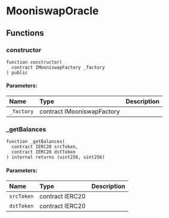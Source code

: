 # MooniswapOracle





## Functions
### constructor
```solidity
function constructor(
  contract IMooniswapFactory _factory
) public
```


#### Parameters:
| Name | Type | Description                                                          |
| :--- | :--- | :------------------------------------------------------------------- |
|`_factory` | contract IMooniswapFactory | 


### _getBalances
```solidity
function _getBalances(
  contract IERC20 srcToken,
  contract IERC20 dstToken
) internal returns (uint256, uint256)
```


#### Parameters:
| Name | Type | Description                                                          |
| :--- | :--- | :------------------------------------------------------------------- |
|`srcToken` | contract IERC20 | 
|`dstToken` | contract IERC20 | 


